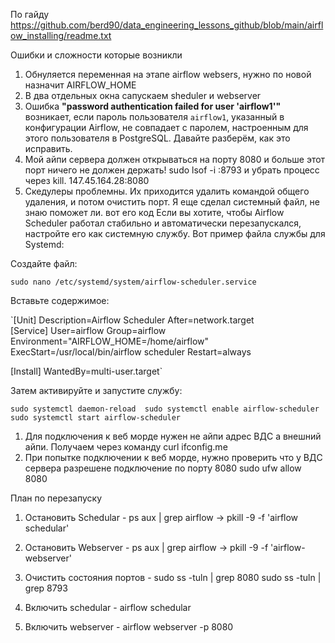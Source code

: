 По гайду https://github.com/berd90/data_engineering_lessons_github/blob/main/airflow_installing/readme.txt

Ошибки и сложности которые возникли
1. Обнуляется переменная на этапе airflow websers, нужно по новой назначит AIRFLOW_HOME
2. В два отдельных окна сапускаем sheduler и webserver
3. Ошибка **"password authentication failed for user 'airflow1'"** возникает, если пароль пользователя `airflow1`, указанный в конфигурации Airflow, не совпадает с паролем, настроенным для этого пользователя в PostgreSQL. Давайте разберём, как это исправить. 
4. Мой айпи сервера должен открываться на порту 8080 и больше этот порт ничего не должен держать! sudo lsof -i :8793 и убрать процесс через kill.
147.45.164.28:8080
1. Скедулеры проблемны. Их приходится удалить командой общего удаления, и потом очистить порт. Я еще сделал системный файл, не знаю поможет ли. вот его код 
Если вы хотите, чтобы Airflow Scheduler работал стабильно и автоматически перезапускался, настройте его как системную службу. Вот пример файла службы для Systemd:

Создайте файл:

`sudo nano /etc/systemd/system/airflow-scheduler.service`

Вставьте содержимое:

`[Unit] Description=Airflow Scheduler 
After=network.target  
[Service] 
User=airflow 
Group=airflow 
Environment="AIRFLOW_HOME=/home/airflow" 
ExecStart=/usr/local/bin/airflow scheduler 
Restart=always 

[Install] 
WantedBy=multi-user.target`

Затем активируйте и запустите службу:


`sudo systemctl daemon-reload 
sudo systemctl enable airflow-scheduler 
sudo systemctl start airflow-scheduler`

1. Для подключения к веб морде нужен не айпи адрес ВДС а внешний айпи. Получаем через команду curl ifconfig.me
2. При попытке подключении к веб морде, нужно проверить что у ВДС сервера разрешене подключение по порту 8080 sudo ufw allow 8080


План по перезапуску
1. Остановить Schedular - ps aux | grep airflow -> pkill -9 -f 'airflow schedular'
2. Остановить Webserver - ps aux | grep airflow -> pkill -9 -f 'airflow-webserver'
3. Очистить состояния портов - sudo ss -tuln | grep 8080   sudo ss -tuln | grep 8793
 
4. Включить schedular -  airflow schedular
5. Включить webserver - airflow webserver -p 8080